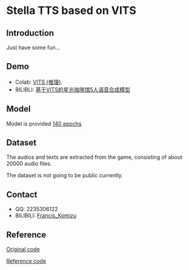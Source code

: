 # Stella TTS based on VITS

## Introduction

Just have some fun...

## Demo
- Colab: [VITS (推理)](https://colab.research.google.com/drive/1nKa-l15f_talGvIwPmKTLYwwaE1Mztjg?usp=sharing).
- BILIBLI: [基于VITS的星光咖啡馆5人语音合成模型]()

## Model
Model is provided [140 epochs](https://drive.google.com/file/d/1--JYQR4dgJIFiC9qe-8cGh0YxW1QCm94/view?usp=sharing)

## Dataset
The audios and texts are extracted from the game, consisting of about 20000 audio files.

The dataset is not going to be public currently. 

## Contact
- QQ: 2235306122
- BILIBILI: [Francis_Komizu](https://space.bilibili.com/636704927)

## Reference

[Original code](https://github.com/jaywalnut310/vits)

[Reference code](https://github.com/CjangCjengh/vits)
